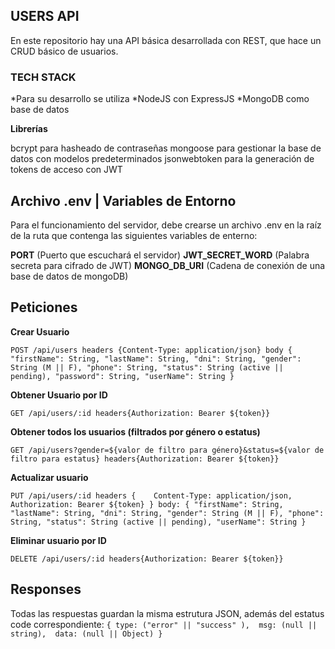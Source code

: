 ## USERS API

En este repositorio hay una API básica desarrollada con REST, que hace un CRUD básico de usuarios.

### TECH STACK

*Para su desarrollo se utiliza 
*NodeJS con ExpressJS
*MongoDB como base de datos

**Librerías**


bcrypt para hasheado de contraseñas
mongoose para gestionar la base de datos con modelos predeterminados
jsonwebtoken para la generación de tokens de acceso con JWT

## Archivo .env | Variables de Entorno


Para el funcionamiento del servidor, debe crearse un archivo .env en la raíz de la ruta que contenga las siguientes variables de enterno:


**PORT** (Puerto que escuchará el servidor)
**JWT_SECRET_WORD** (Palabra secreta para cifrado de JWT)
**MONGO_DB_URI** (Cadena de conexión de una base de datos de mongoDB)


## Peticiones


**Crear Usuario**


`
POST /api/users
headers {Content-Type: application/json}
body {
        "firstName": String,
        "lastName": String,
        "dni": String,
        "gender": String (M || F),
        "phone": String,
        "status": String (active || pending),
        "password": String,
        "userName": String
    }
`

**Obtener Usuario por ID**


`
GET /api/users/:id
headers{Authorization: Bearer ${token}}
`

**Obtener todos los usuarios (filtrados por género o estatus)**


`
GET /api/users?gender=${valor de filtro para género}&status=${valor de filtro para estatus}
headers{Authorization: Bearer ${token}}
`

**Actualizar usuario**


`
PUT /api/users/:id
headers {   
            Content-Type: application/json,
            Authorization: Bearer ${token}
        }
body: {
        "firstName": String,
        "lastName": String,
        "dni": String,
        "gender": String (M || F),
        "phone": String,
        "status": String (active || pending),
        "userName": String
    }
`

**Eliminar usuario por ID**


`
DELETE /api/users/:id
headers{Authorization: Bearer ${token}}
`

## Responses


Todas las respuestas guardan la misma estrutura JSON, además del estatus code correspondiente:
`
{
    type: ("error" || "success" ), 
    msg: (null || string), 
    data: (null || Object)
}
`

